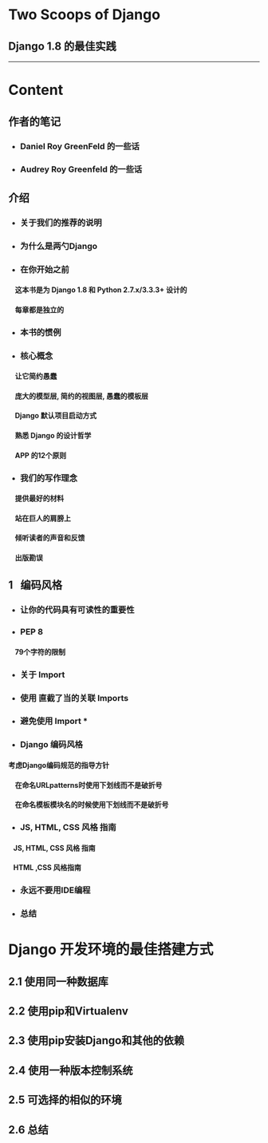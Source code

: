 # Two Scoops of Django 
## Django 1.8 的最佳实践
 
--------------------------
# Content
 

## 作者的笔记

- ### Daniel Roy GreenFeld 的一些话
- ### Audrey Roy Greenfeld 的一些话

## 介绍

- ### 关于我们的推荐的说明
- ### 为什么是两勺Django
- ### 在你开始之前
#### &nbsp;&nbsp;&nbsp; 这本书是为 Django 1.8 和 Python 2.7.x/3.3.3+ 设计的
#### &nbsp;&nbsp;&nbsp; 每章都是独立的

- ### 本书的惯例
- ### 核心概念
#### &nbsp;&nbsp;&nbsp; 让它简约愚蠢
#### &nbsp;&nbsp;&nbsp; 庞大的模型层, 简约的视图层, 愚蠢的模板层
#### &nbsp;&nbsp;&nbsp; Django 默认项目启动方式
#### &nbsp;&nbsp;&nbsp; 熟悉 Django 的设计哲学
#### &nbsp;&nbsp;&nbsp; APP 的12个原则

- ### 我们的写作理念
#### &nbsp;&nbsp;&nbsp; 提供最好的材料
#### &nbsp;&nbsp;&nbsp; 站在巨人的肩膀上
#### &nbsp;&nbsp;&nbsp; 倾听读者的声音和反馈
#### &nbsp;&nbsp;&nbsp; 出版勘误

## 1 &nbsp; 编码风格
- ###  让你的代码具有可读性的重要性
- ###  PEP 8
#### &nbsp;&nbsp;&nbsp; 79个字符的限制
- ### 关于 Import
- ### 使用 直截了当的关联 Imports
- ### 避免使用 Import *
- ### Django 编码风格
####  考虑Django编码规范的指导方针
#### &nbsp;&nbsp;&nbsp; 在命名URLpatterns时使用下划线而不是破折号
#### &nbsp;&nbsp;&nbsp; 在命名模板模块名的时候使用下划线而不是破折号
- ### JS, HTML, CSS 风格 指南
#### &nbsp;&nbsp;&nbsp;JS, HTML, CSS 风格 指南
#### &nbsp;&nbsp;&nbsp;HTML ,CSS 风格指南
- ### 永远不要用IDE编程
- ### 总结

# Django 开发环境的最佳搭建方式
## 2.1 使用同一种数据库
## 2.2 使用pip和Virtualenv
## 2.3 使用pip安装Django和其他的依赖
## 2.4 使用一种版本控制系统
## 2.5 可选择的相似的环境
## 2.6 总结

